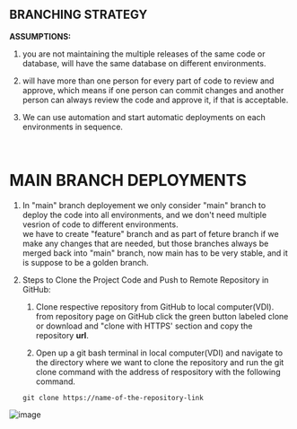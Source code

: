 ##  BRANCHING STRATEGY

**ASSUMPTIONS:**<br>
1.  you are not maintaining the multiple    releases    of  the same  code    or  database, will    have    the same    database    on  different   environments.<br>

2.  will    have    more    than    one person  for every   part    of  code    to  review  and approve,    which   means   if  one person  can commit  changes and another person  can always  review the  code   and approve it,  if  that    is  acceptable.<br>

3.  We  can use automation  and start   automatic   deployments on  each    environments    in  sequence.<br>

<br>

#   MAIN    BRANCH  DEPLOYMENTS

1.  In  "main"    branch  deployement we    only    consider    "main"    branch    to  deploy  the code    into    all environments,   and we  don't   need    multiple    vesrion of  code    to  different   environments.<br>
we  have    to  create   "feature" branch  and as  part    of    feture  branch  if  we  make    any changes that    are needed,    but those   branches    always  be merged back  into  "main"    branch, now main    has to  be  very    stable, and it  is  suppose to  be  a   golden  branch.<br>

2.  Steps to  Clone   the Project Code    and Push    to  Remote  Repository  in GitHub:
    1.   Clone respective   repository  from    GitHub  to  local   computer(VDI).  from    repository  page    on  GitHub  click   the green   button  labeled clone   or  download    and "clone  with    HTTPS'  section and copy    the repository **url**.<br>
    

    2.  Open  up  a   git bash    terminal  in  local   computer(VDI)   and navigate    to  the directory   where   we  want    to  clone   the repository  and run the git clone   command with the    address of  respository with  the following   command.<br>

    `git clone https://name-of-the-repository-link`<br>

 ![image](https://github.com/stawssthub/tstmd/assets/139438824/01fbcd6d-0959-4ea9-9e4e-524f6bc46bfc)


